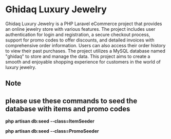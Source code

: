 # Ghidaq Luxury Jewelry
Ghidaq Luxury Jewelry is a PHP Laravel eCommerce project that provides an online jewelry store with various features. The project includes user authentication for login and registration, a secure checkout process, support for promo codes to offer discounts, and detailed invoices with comprehensive order information. Users can also access their order history to view their past purchases. The project utilizes a MySQL database named "ghidaq" to store and manage the data. This project aims to create a smooth and enjoyable shopping experience for customers in the world of luxury jewelry.


## **Note**

## please use these commands to seed the database with items and promo codes


**php artisan db:seed --class=ItemSeeder**

**php artisan db:seed --class=PromoSeeder**

